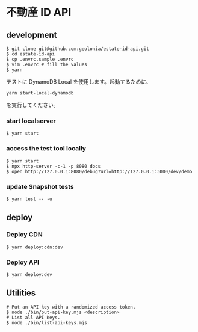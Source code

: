 #  不動産 ID API

## development

```shell
$ git clone git@github.com:geolonia/estate-id-api.git
$ cd estate-id-api
$ cp .envrc.sample .envrc
$ vim .envrc # fill the values
$ yarn
```

テストに DynamoDB Local を使用します。起動するために、

```
yarn start-local-dynamodb
```

を実行してください。

### start localserver

```shell
$ yarn start
```

### access the test tool locally

```
$ yarn start
$ npx http-server -c-1 -p 8080 docs
$ open http://127.0.0.1:8080/debug?url=http://127.0.0.1:3000/dev/demo
```

### update Snapshot tests

```shell
$ yarn test -- -u
```

## deploy

### Deploy CDN

```shell
$ yarn deploy:cdn:dev
```

### Deploy API

```shell
$ yarn deploy:dev
```

## Utilities

```shell
# Put an API key with a randomized access token.
$ node ./bin/put-api-key.mjs <description>
# List all API Keys.
$ node ./bin/list-api-keys.mjs
```
